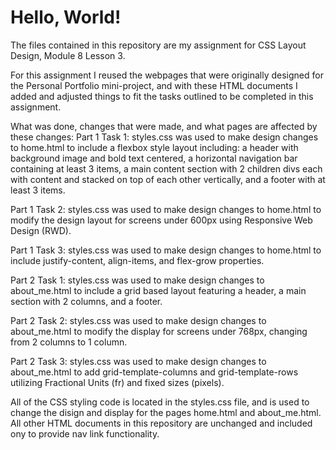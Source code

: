 # **Hello, World!**

The files contained in this repository are my assignment for CSS Layout Design, Module 8 Lesson 3.

For this assignment I reused the webpages that were originally designed for the Personal Portfolio mini-project, and with these HTML documents I added and adjusted things to fit the tasks outlined to be completed in this assignment.

What was done, changes that were made, and what pages are affected by these changes:
Part 1 Task 1: styles.css was used to make design changes to home.html to include a flexbox style layout including: a header with background image and bold text centered, a horizontal navigation bar containing at least 3 items, a main content section with 2 children divs each with content and stacked on top of each other vertically, and a footer with at least 3 items. 

Part 1 Task 2: styles.css was used to make design changes to home.html to modify the design layout for screens under 600px using Responsive Web Design (RWD).

Part 1 Task 3: styles.css was used to make design changes to home.html to include justify-content, align-items, and flex-grow properties.

Part 2 Task 1: styles.css was used to make design changes to about_me.html to include a grid based layout featuring a header, a main section with 2 columns, and a footer.

Part 2 Task 2: styles.css was used to make design changes to about_me.html to modify the display for screens under 768px, changing from 2 columns to 1 column. 

Part 2 Task 3: styles.css was used to make design changes to about_me.html to add grid-template-columns and grid-template-rows utilizing Fractional Units (fr) and fixed sizes (pixels).

All of the CSS styling code is located in the styles.css file, and is used to change the disign and display for the pages home.html and about_me.html. All other HTML documents in this repository are unchanged and included ony to provide nav link functionality.